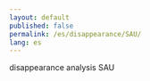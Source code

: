 ```yaml
---
layout: default
published: false
permalink: /es/disappearance/SAU/
lang: es
---
```


disappearance analysis SAU
